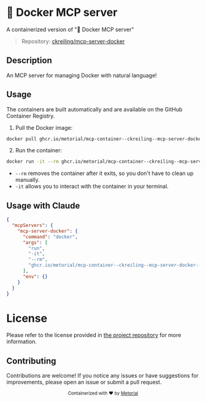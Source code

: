 
# 🐋 Docker MCP server

A containerized version of "🐋 Docker MCP server"

> Repository: [ckreiling/mcp-server-docker](https://github.com/ckreiling/mcp-server-docker)

## Description

An MCP server for managing Docker with natural language!


## Usage

The containers are built automatically and are available on the GitHub Container Registry.

1. Pull the Docker image:

```bash
docker pull ghcr.io/metorial/mcp-container--ckreiling--mcp-server-docker--mcp-server-docker
```

2. Run the container:

```bash
docker run -it --rm ghcr.io/metorial/mcp-container--ckreiling--mcp-server-docker--mcp-server-docker 
```

- `--rm` removes the container after it exits, so you don't have to clean up manually.
- `-it` allows you to interact with the container in your terminal.



## Usage with Claude

```json
{
  "mcpServers": {
    "mcp-server-docker": {
      "command": "docker",
      "args": [
        "run",
        "-it",
        "--rm",
        "ghcr.io/metorial/mcp-container--ckreiling--mcp-server-docker--mcp-server-docker"
      ],
      "env": {}
    }
  }
}
```

# License

Please refer to the license provided in [the project repository](https://github.com/ckreiling/mcp-server-docker) for more information.

## Contributing

Contributions are welcome! If you notice any issues or have suggestions for improvements, please open an issue or submit a pull request.

<div align="center">
  <sub>Containerized with ❤️ by <a href="https://metorial.com">Metorial</a></sub>
</div>
  